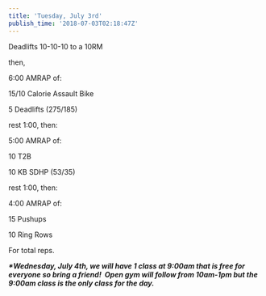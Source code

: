 ```yaml
---
title: 'Tuesday, July 3rd'
publish_time: '2018-07-03T02:18:47Z'
---
```


Deadlifts 10-10-10 to a 10RM

then,

6:00 AMRAP of:

15/10 Calorie Assault Bike

5 Deadlifts (275/185)

rest 1:00, then:

5:00 AMRAP of:

10 T2B

10 KB SDHP (53/35)

rest 1:00, then:

4:00 AMRAP of:

15 Pushups

10 Ring Rows

For total reps.

***\*Wednesday, July 4th, we will have 1 class at 9:00am that is free
for everyone so bring a friend!  Open gym will follow from 10am-1pm but
the 9:00am class is the only class for the day.***
